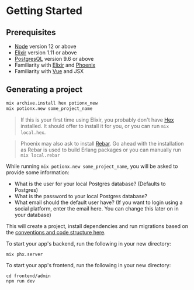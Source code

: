 # Getting Started

## Prerequisites
- [Node](https://nodejs.org/en/) version 12 or above
- [Elixir](https://elixir-lang.org/install.html) version 1.11 or above
- [PostgresQL](https://www.postgresql.org/) version 9.6 or above
- Familiarity with [Elixir](https://elixir-lang.org/) and [Phoenix](https://www.phoenixframework.org/)
- Familiarity with [Vue](https://vuejs.org/) and JSX


## Generating a project
```bash
mix archive.install hex potionx_new
mix potionx.new some_project_name
```
> If this is your first time using Elixir, you probably don't have [Hex](https://hexdocs.pm/phoenix/installation.html) installed. It should offer to install it for you, or you can run `mix local.hex`.

> Phoenix may also ask to install [Rebar](https://hexdocs.pm/phoenix/up_and_running.html). Go ahead with the installation as Rebar is used to build Erlang packages or you can manually run `mix local.rebar`

While running `mix potionx.new some_project_name`, you will be asked to provide some information:
- What is the user for your local Postgres database? (Defaults to Postgres)
- What is the password to your local Postgres database?
- What email should the default user have? (If you want to login using a social platform, enter the email here. You can change this later on in your database)

This will create a project, install dependencies and run migrations based on the [conventions and code structure here](https://docs.potionapps.com/conventions/overview.html#file-structure).

To start your app's backend, run the following in your new directory:
```bash
mix phx.server
```

To start your app's frontend, run the following in your new directory:
```
cd frontend/admin
npm run dev
```